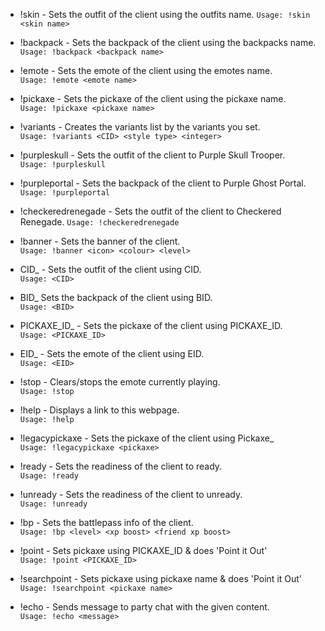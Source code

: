 * !skin - Sets the outfit of the client using the outfits name.
``Usage: !skin <skin name>``

* !backpack - Sets the backpack of the client using the backpacks name.     
``Usage: !backpack <backpack name>``

* !emote - Sets the emote of the client using the emotes name.              
``Usage: !emote <emote name>``

* !pickaxe - Sets the pickaxe of the client using the pickaxe name.         
``Usage: !pickaxe <pickaxe name>``

* !variants - Creates the variants list by the variants you set.            
``Usage: !variants <CID> <style type> <integer>``

* !purpleskull - Sets the outfit of the client to Purple Skull Trooper.     
``Usage: !purpleskull``

* !purpleportal - Sets the backpack of the client to Purple Ghost Portal.   
``Usage: !purpleportal``

* !checkeredrenegade - Sets the outfit of the client to Checkered Renegade. 
``Usage: !checkeredrenegade``

* !banner - Sets the banner of the client.                                  
``Usage: !banner <icon> <colour> <level>``

* CID_ - Sets the outfit of the client using CID.                           
``Usage: <CID>``

* BID_ Sets the backpack of the client using BID.                           
``Usage: <BID>``

* PICKAXE_ID_ - Sets the pickaxe of the client using PICKAXE_ID.            
``Usage: <PICKAXE_ID>``

* EID_ - Sets the emote of the client using EID.                            
``Usage: <EID>``

* !stop - Clears/stops the emote currently playing.                         
``Usage: !stop``

* !help - Displays a link to this webpage.                                  
``Usage: !help``

* !legacypickaxe - Sets the pickaxe of the client using Pickaxe_            
``Usage: !legacypickaxe <pickaxe>``

* !ready - Sets the readiness of the client to ready.                       
``Usage: !ready``

* !unready - Sets the readiness of the client to unready.                   
``Usage: !unready``

* !bp - Sets the battlepass info of the client.                             
``Usage: !bp <level> <xp boost> <friend xp boost>``

* !point - Sets pickaxe using PICKAXE_ID & does 'Point it Out'              
``Usage: !point <PICKAXE_ID>``

* !searchpoint - Sets pickaxe using pickaxe name & does 'Point it Out'      
``Usage: !searchpoint <pickaxe name>``

* !echo - Sends message to party chat with the given content.               
``Usage: !echo <message> ``